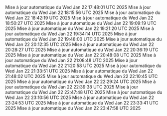 Mise à jour automatique du Wed Jan 22 17:48:01 UTC 2025
Mise à jour automatique du Wed Jan 22 18:15:56 UTC 2025
Mise à jour automatique du Wed Jan 22 18:42:19 UTC 2025
Mise à jour automatique du Wed Jan 22 18:50:27 UTC 2025
Mise à jour automatique du Wed Jan 22 19:09:19 UTC 2025
Mise à jour automatique du Wed Jan 22 19:21:20 UTC 2025
Mise à jour automatique du Wed Jan 22 19:34:14 UTC 2025
Mise à jour automatique du Wed Jan 22 19:48:00 UTC 2025
Mise à jour automatique du Wed Jan 22 20:12:35 UTC 2025
Mise à jour automatique du Wed Jan 22 20:28:27 UTC 2025
Mise à jour automatique du Wed Jan 22 20:36:19 UTC 2025
Mise à jour automatique du Wed Jan 22 20:48:08 UTC 2025
Mise à jour automatique du Wed Jan 22 21:08:48 UTC 2025
Mise à jour automatique du Wed Jan 22 21:20:58 UTC 2025
Mise à jour automatique du Wed Jan 22 21:33:51 UTC 2025
Mise à jour automatique du Wed Jan 22 21:48:02 UTC 2025
Mise à jour automatique du Wed Jan 22 22:10:45 UTC 2025
Mise à jour automatique du Wed Jan 22 22:29:24 UTC 2025
Mise à jour automatique du Wed Jan 22 22:39:38 UTC 2025
Mise à jour automatique du Wed Jan 22 22:47:48 UTC 2025
Mise à jour automatique du Wed Jan 22 23:10:56 UTC 2025
Mise à jour automatique du Wed Jan 22 23:24:53 UTC 2025
Mise à jour automatique du Wed Jan 22 23:33:41 UTC 2025
Mise à jour automatique du Wed Jan 22 23:47:58 UTC 2025
